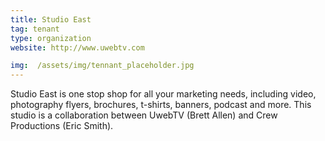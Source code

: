```yaml
---
title: Studio East
tag: tenant
type: organization
website: http://www.uwebtv.com

img:  /assets/img/tennant_placeholder.jpg
---
```


Studio East is one stop shop for all your marketing needs, including video, photography
flyers, brochures, t-shirts, banners, podcast and more. This studio is a collaboration between UwebTV (Brett Allen) and Crew Productions (Eric Smith).
